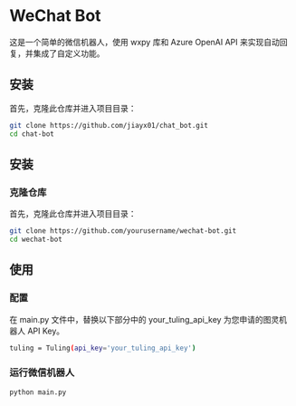 # WeChat Bot

这是一个简单的微信机器人，使用 wxpy 库和 Azure OpenAI API 来实现自动回复，并集成了自定义功能。

## 安装

首先，克隆此仓库并进入项目目录：

```bash
git clone https://github.com/jiayx01/chat_bot.git
cd chat-bot
```


## 安装

### 克隆仓库

首先，克隆此仓库并进入项目目录：

```bash
git clone https://github.com/yourusername/wechat-bot.git
cd wechat-bot
```
## 使用
### 配置
在 main.py 文件中，替换以下部分中的 your_tuling_api_key 为您申请的图灵机器人 API Key。
```bash
tuling = Tuling(api_key='your_tuling_api_key')
```
### 运行微信机器人
```bash
python main.py
```
